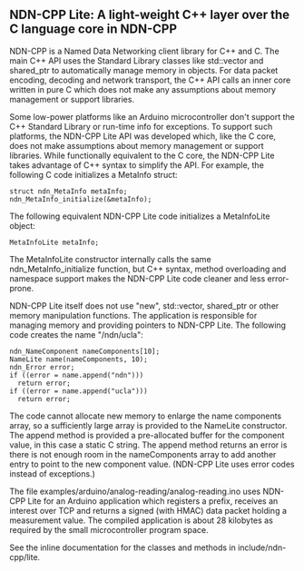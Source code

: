 NDN-CPP Lite: A light-weight C++ layer over the C language core in NDN-CPP
--------------------------------------------------------------------------

NDN-CPP is a Named Data Networking client library for C++ and C. The main C++
API uses the Standard Library classes like std::vector and shared_ptr to
automatically manage memory in objects. For data packet encoding, decoding and
network transport, the C++ API calls an inner core written in pure C which does
not make any assumptions about memory management or support libraries.

Some low-power platforms like an Arduino microcontroller don't support the C++
Standard Library or run-time info for exceptions. To support such platforms, the
NDN-CPP Lite API was developed which, like the C core, does not make assumptions
about memory management or support libraries. While functionally equivalent to
the C core, the NDN-CPP Lite takes advantage of C++ syntax to simplify the API.
For example, the following C code initializes a MetaInfo struct:

    struct ndn_MetaInfo metaInfo;
    ndn_MetaInfo_initialize(&metaInfo);

The following equivalent NDN-CPP Lite code initializes a MetaInfoLite object:

    MetaInfoLite metaInfo;

The MetaInfoLite constructor internally calls the same ndn_MetaInfo_initialize
function, but C++ syntax, method overloading and namespace support makes the
NDN-CPP Lite code cleaner and less error-prone.

NDN-CPP Lite itself does not use "new", std::vector, shared_ptr or other
memory manipulation functions. The application is responsible for managing
memory and providing pointers to NDN-CPP Lite. The following code creates the
name "/ndn/ucla":

    ndn_NameComponent nameComponents[10];
    NameLite name(nameComponents, 10);
    ndn_Error error;
    if ((error = name.append("ndn")))
      return error;
    if ((error = name.append("ucla")))
      return error;

The code cannot allocate new memory to enlarge the name components array, so a
sufficiently large array is provided to the NameLite constructor. The append
method is provided a pre-allocated buffer for the component value, in this case
a static C string. The append method returns an error is there is not enough
room in the nameComponents array to add another entry to point to the new
component value. (NDN-CPP Lite uses error codes instead of exceptions.)

The file examples/arduino/analog-reading/analog-reading.ino uses NDN-CPP Lite
for an Arduino application which registers a prefix, receives an interest over
TCP and returns a signed (with HMAC) data packet holding a measurement value.
The compiled application is about 28 kilobytes as required by the small
microcontroller program space.

See the inline documentation for the classes and methods in include/ndn-cpp/lite.

